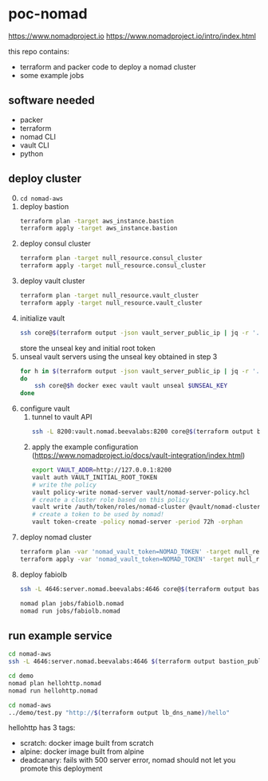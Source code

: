 # poc-nomad

https://www.nomadproject.io
https://www.nomadproject.io/intro/index.html

this repo contains:
* terraform and packer code to deploy a nomad cluster
* some example jobs

## software needed
* packer
* terraform
* nomad CLI
* vault CLI
* python

## deploy cluster
0. ``cd nomad-aws``
1. deploy bastion
    ```bash
    terraform plan -target aws_instance.bastion
    terraform apply -target aws_instance.bastion
    ```
2. deploy consul cluster
    ```bash
    terraform plan -target null_resource.consul_cluster
    terraform apply -target null_resource.consul_cluster
    ```
2. deploy vault cluster
    ```bash
    terraform plan -target null_resource.vault_cluster
    terraform apply -target null_resource.vault_cluster
    ```
3. initialize vault
    ```bash
    ssh core@$(terraform output -json vault_server_public_ip | jq -r '.value[0]') docker exec vault vault init -key-shares=1 -key-threshold=1
    ```
    store the unseal key and initial root token
4. unseal vault servers using the unseal key obtained in step 3
    ```bash
    for h in $(terraform output -json vault_server_public_ip | jq -r '.value[]')
    do
        ssh core@$h docker exec vault vault unseal $UNSEAL_KEY
    done
    ```
5. configure vault
    1. tunnel to vault API
        ```bash
        ssh -L 8200:vault.nomad.beevalabs:8200 core@$(terraform output bastion_public_ip)
        ```
    2. apply the example configuration (https://www.nomadproject.io/docs/vault-integration/index.html)
        ```bash
        export VAULT_ADDR=http://127.0.0.1:8200
        vault auth VAULT_INITIAL_ROOT_TOKEN
        # write the policy
        vault policy-write nomad-server vault/nomad-server-policy.hcl
        # create a cluster role based on this policy
        vault write /auth/token/roles/nomad-cluster @vault/nomad-cluster-role.json
        # create a token to be used by nomad!
        vault token-create -policy nomad-server -period 72h -orphan
        ```
6. deploy nomad cluster
    ```bash
    terraform plan -var 'nomad_vault_token=NOMAD_TOKEN' -target null_resource.nomad_cluster
    terraform apply -var 'nomad_vault_token=NOMAD_TOKEN' -target null_resource.nomad_cluster
    ```
7. deploy fabiolb
    ```bash
    ssh -L 4646:server.nomad.beevalabs:4646 core@$(terraform output bastion_public_ip) # tunnel to nomad API
    ```
    ```bash
    nomad plan jobs/fabiolb.nomad
    nomad run jobs/fabiolb.nomad
    ```

## run example service
```bash
cd nomad-aws
ssh -L 4646:server.nomad.beevalabs:4646 $(terraform output bastion_public_ip) # tunnel to nomad API
```

```bash
cd demo
nomad plan hellohttp.nomad
nomad run hellohttp.nomad
```

```bash
cd nomad-aws
../demo/test.py "http://$(terraform output lb_dns_name)/hello"
```

hellohttp has 3 tags:
* scratch: docker image built from scratch
* alpine: docker image built from alpine
* deadcanary: fails with 500 server error, nomad should not let you promote this deployment

